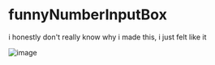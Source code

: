 # funnyNumberInputBox
i honestly don't really know why i made this, i just felt like it

![image](https://github.com/user-attachments/assets/45967f27-e619-45a6-bf8c-72d8a37d4a20)
